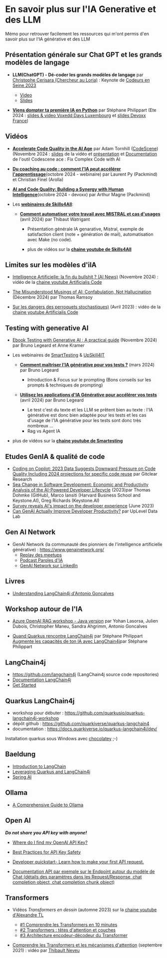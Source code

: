 # En savoir plus sur l'IA Generative et des LLM

Mémo pour retrouver facilement les ressources qui m'ont permis d'en savoir plus sur l'IA générative et des LLM

## Présentation générale sur Chat GPT et les grands modèles de langage

- **LLM(ChatGPT) - Dé-coder les grands modèles de langage**  par  [Christophe Cerisara (Chercheur au Loria)](https://members.loria.fr/CCerisara/) : Keynote de [Codeurs en Seine 2023](https://www.codeursenseine.com/)
  - [Video](https://www.youtube.com/watch?v=GiEcNK3XA_o)
  - [Slides](https://ia.loria.fr/ces)

- **[Viens dompter ta première IA en Python](https://noti.st/philippart-s/txvlLc/viens-dompter-ta-premiere-ia-en-python)** par Stéphane Philippart (Ete 2024 : [slides & video Voxedd Days Luxembourg](https://noti.st/philippart-s/txvlLc/viens-dompter-ta-premiere-ia-en-python) et [slides Devoxx France](https://noti.st/philippart-s/Ibtjgt/viens-dompter-ta-premiere-ia-en-python))

## Vidéos

- **[Accelerate Code Quality in the AI Age](https://www.youtube.com/watch?v=9ciQx0k2bXM)** par Adam Tornhill ([CodeScene](https://codescene.com))  (Novembre 2024 : [slides](https://tinyurl.com/mue8792n) de la vidéo et [présentation](https://codescene.com/product/ai-coding) et [Documentation](https://codescene.io/docs/auto-refactor/index.html) de l'outil Codescene ace : Fix Complex Code with AI

- **[Du coaching au code : comment l'IA peut accélérer l'apprentissage](https://www.youtube.com/watch?v=08eweXx-fQI)**(octobre 2024 - webinaire) par Laurent Py (Packmind) et Christian Finel (Arolla)

- **[AI and Code Quality: Building a Synergy with Human Intelligence](https://www.youtube.com/watch?v=BmyxMp_C_x0)**(octobre 2024 - devoxx) par Arthur Magne (Packmind)  

- Les **[webinaires de Skills4All](https://www.skills4all.com/webinars)**:

  - **[Comment automatiser votre travail avec MISTRAL et cas d'usages](https://www.youtube.com/watch?v=SoJHQuZ0dzA)** (avril 2024) par Thibaut Watrigant  
    - Présentation générale IA genarative, Mistral,  exemple de satisfaction client (note + génération de mail), automatisation avec Make (no code).

    - plus de vidéos sur la **[chaine youtube de Skills4All](https://www.youtube.com/@Skills4All/videos)**

## Limites sur les modèles d'iIA

- [Intelligence Artificielle: la fin du bullshit ? (AI News)](https://www.youtube.com/watch?v=L449Qrc0U4k) (Novembre 2024) : vidéo de la [chaine youtube Artificialis Code](https://www.youtube.com/@ArtificialisCode)

- [The Misunderstood Musings of AI: Confabulation, Not Hallucination](https://thomasramsoy.com/index.php/2024/03/12/the-misunderstood-musings-of-ai-confabulation-not-hallucination) (Décembre 2024) par Thomas Ramsoy

- [Sur les dangers des perroquets stochastiques)](https://www.youtube.com/watch?v=fAT52n5Lavg) (Avril 2023) : vidéo de la [chaine youtube Artificialis Code](https://www.youtube.com/@ArtificialisCode)

## Testing with generative AI

- [Ebook Testing with Generative AI : A practical guide](https://content.smartesting.com/en/ebook-testing-with-generative-ai) (Novembre 2024) par Bruno Legeard et Anne Kramer

- Les webinaires de [SmartTesting](https://www.smartesting.com/) & [UpSkill4IT](https://upskill4it.com/)

  - **[Comment maîtriser l'IA générative pour vos tests ?](https://www.youtube.com/watch?v=IR4pReXmUwI)** (mars 2024) par Bruno Legeard
    - Introduction & Focus sur le prompting (Bons conseils sur les prompts & techniques de prompting)  

  - **[Utilisez les applications d'IA Générative pour accélérer vos tests](https://www.youtube.com/watch?v=4ICbjE5NZ7A)** (avril 2024) par Bruno Legeard  
    - Le test c'est du texte et les LLM se prêtent bien au texte : l'IA générative est donc bien adaptée pour les tests et les cas d'usage de l'IA générative pour les tests sont donc très nombreux ...
    - Rag vs Agent IA  

- plus de vidéos sur la **[chaine youtube de Smartesting](https://www.youtube.com/@smartesting)**

## Etudes GenIA & qualité de code

- [Coding on Copilot: 2023 Data Suggests Downward Pressure on Code Quality Including 2024 projections for specific code reuse](https://www.gitclear.com/coding_on_copilot_data_shows_ais_downward_pressure_on_code_quality) par Gitclear Research
- [Sea Change in Software Development: Economic and Productivity Analysis of the AI-Powered Developer Lifecycle](https://arxiv.org/abs/2306.15033) (2023)par Thomas Dohmke (GitHub), Marco Iansiti (Harvard Business School and Keystone.AI), Greg Richards (Keystone.AI)
- [Survey reveals AI's impact on the developer experience](https://github.blog/news-insights/research/survey-reveals-ais-impact-on-the-developer-experience/) (June 2023)
- [Can GenAI Actually Improve Developer Productivity?](https://resources.uplevelteam.com/gen-ai-for-coding) par UpLevel Data Lab

## Gen AI Network

- GenAI Network (la communauté des pionniers de l'intelligence artificielle générative) : <https://www.genainetwork.org/>
  - [Replay des meetups](https://www.youtube.com/@GenAINetwork)
  - [Podcast Paroles d'IA](https://smartlink.ausha.co/paroles-d-ia-2)
  - [GenAI Network sur LinkedIn](https://www.linkedin.com/company/genai%E2%80%93network/posts)

## Livres

- [Understanding LangChain4j d'Antonio Goncalves](https://www.amazon.fr/gp/product/B0DJGX96C9)

## Workshop autour de l'IA

- [Azure OpenAI RAG workshop - Java version](https://github.com/Azure-Samples/azure-openai-rag-workshop-java) par Yohan Lasorsa, Julien Dubois, Christopher Maneu, Sandra Ahgrimm, Antonio Goncalves

- [Quand Quarkus rencontre LangChain4j](https://philippart-s.github.io/blog/code/java/ia/quarkus-langchain4j/) par Stéphane Philippart
[Augmente les capacités de ton IA avec LangChain4j](https://philippart-s.github.io/blog/code/java/ia/quarkus-langchain4j-streaming/)par Stéphane Philippart

## LangChain4j

- <https://github.com/langchain4j> (LangChain4j source code repositories)
- [Documentation LangChain4j](https://docs.langchain4j.dev/)
- [Get Started](https://docs.langchain4j.dev/get-started)

## Quarkus LangChain4j

- workshop pour débuter : <https://github.com/quarkusio/quarkus-langchain4j-workshop>
- dépôt github : <https://github.com/quarkiverse/quarkus-langchain4>
- documentation : <https://docs.quarkiverse.io/quarkus-langchain4j/dev/>

Installation quarkus sous Windows avec [chocolatey](https://chocolatey.org/) ;-)

## Baeldung

- [Introduction to LangChain](https://www.baeldung.com/java-langchain-basics)
- [Leveraging Quarkus and LangChain4j](https://www.baeldung.com/java-quarkus-langchain4j)
- [Spring AI](https://github.com/eugenp/tutorials/tree/master/spring-ai)

## Ollama

- [A Comprehensive Guide to Ollama](https://www.cohorte.co/blog/a-comprehensive-guide-to-ollama)

## Open AI

***Do not share you API key with anyone!***

- [Where do I find my OpenAI API Key?](https://help.openai.com/en/articles/4936850-where-do-i-find-my-openai-api-key)
- [Best Practices for API Key Safety](https://help.openai.com/en/articles/5112595-best-practices-for-api-key-safety)

- [Developer quickstart- Learn how to make your first API request.](https://platform.openai.com/docs/quickstart)
- [Documentation API par exemple sur le Endpoint autour du modèle de Chat (détails des paramètres dans les Request/Response, chat completion object, chat completion chunk object)](https://platform.openai.com/docs/api-reference/chat)

## Transformers

- Vidéos *Transformers en dessin* (automne 2023) sur la [chaine youtube d'Alexandre TL](https://www.youtube.com/@alexandretl)
  - [#1 Comprendre les Transformers en 10 minutes](https://www.youtube.com/watch?v=46XbjplgwOw)
  - [#2 Transformers : têtes d'attention et couches](https://www.youtube.com/watch?v=Xe--F4RGN_0)
  - [#3 Architecture encodeur-décodeur du Transformer](https://www.youtube.com/watch?v=lCMHkS1KT-c)

- [Comprendre les Transformers et les mécanismes d'attention](https://www.youtube.com/watch?v=LALTmQhVkfU) (septembre 2021) : vidéo par [Thibault Neveu](https://www.youtube.com/@ThibaultNeveu)
